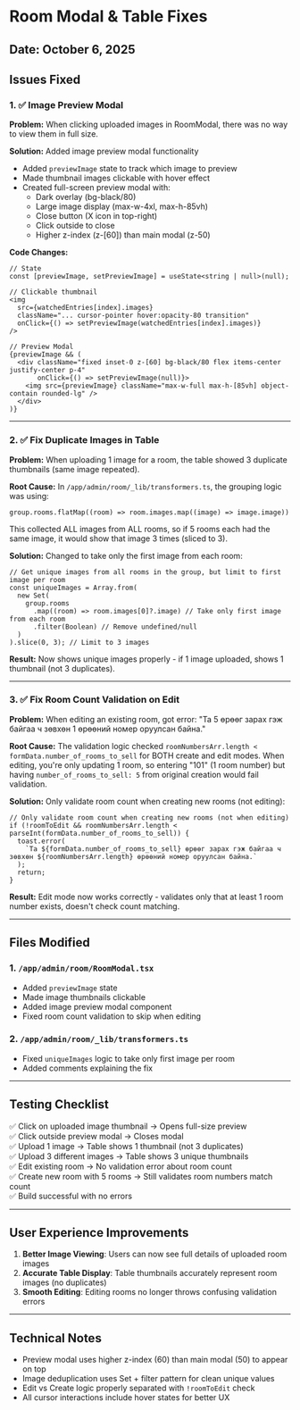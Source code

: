 # Room Modal & Table Fixes

## Date: October 6, 2025

## Issues Fixed

### 1. ✅ Image Preview Modal
**Problem:** When clicking uploaded images in RoomModal, there was no way to view them in full size.

**Solution:** Added image preview modal functionality
- Added `previewImage` state to track which image to preview
- Made thumbnail images clickable with hover effect
- Created full-screen preview modal with:
  - Dark overlay (bg-black/80)
  - Large image display (max-w-4xl, max-h-85vh)
  - Close button (X icon in top-right)
  - Click outside to close
  - Higher z-index (z-[60]) than main modal (z-50)

**Code Changes:**
```tsx
// State
const [previewImage, setPreviewImage] = useState<string | null>(null);

// Clickable thumbnail
<img
  src={watchedEntries[index].images}
  className="... cursor-pointer hover:opacity-80 transition"
  onClick={() => setPreviewImage(watchedEntries[index].images)}
/>

// Preview Modal
{previewImage && (
  <div className="fixed inset-0 z-[60] bg-black/80 flex items-center justify-center p-4"
       onClick={() => setPreviewImage(null)}>
    <img src={previewImage} className="max-w-full max-h-[85vh] object-contain rounded-lg" />
  </div>
)}
```

---

### 2. ✅ Fix Duplicate Images in Table
**Problem:** When uploading 1 image for a room, the table showed 3 duplicate thumbnails (same image repeated).

**Root Cause:** In `/app/admin/room/_lib/transformers.ts`, the grouping logic was using:
```tsx
group.rooms.flatMap((room) => room.images.map((image) => image.image))
```
This collected ALL images from ALL rooms, so if 5 rooms each had the same image, it would show that image 3 times (sliced to 3).

**Solution:** Changed to take only the first image from each room:
```tsx
// Get unique images from all rooms in the group, but limit to first image per room
const uniqueImages = Array.from(
  new Set(
    group.rooms
      .map((room) => room.images[0]?.image) // Take only first image from each room
      .filter(Boolean) // Remove undefined/null
  )
).slice(0, 3); // Limit to 3 images
```

**Result:** Now shows unique images properly - if 1 image uploaded, shows 1 thumbnail (not 3 duplicates).

---

### 3. ✅ Fix Room Count Validation on Edit
**Problem:** When editing an existing room, got error: "Та 5 өрөөг зарах гэж байгаа ч зөвхөн 1 өрөөний номер оруулсан байна."

**Root Cause:** The validation logic checked `roomNumbersArr.length < formData.number_of_rooms_to_sell` for BOTH create and edit modes. When editing, you're only updating 1 room, so entering "101" (1 room number) but having `number_of_rooms_to_sell: 5` from original creation would fail validation.

**Solution:** Only validate room count when creating new rooms (not editing):
```tsx
// Only validate room count when creating new rooms (not when editing)
if (!roomToEdit && roomNumbersArr.length < parseInt(formData.number_of_rooms_to_sell)) {
  toast.error(
    `Та ${formData.number_of_rooms_to_sell} өрөөг зарах гэж байгаа ч зөвхөн ${roomNumbersArr.length} өрөөний номер оруулсан байна.`
  );
  return;
}
```

**Result:** Edit mode now works correctly - validates only that at least 1 room number exists, doesn't check count matching.

---

## Files Modified

### 1. `/app/admin/room/RoomModal.tsx`
- Added `previewImage` state
- Made image thumbnails clickable
- Added image preview modal component
- Fixed room count validation to skip when editing

### 2. `/app/admin/room/_lib/transformers.ts`
- Fixed `uniqueImages` logic to take only first image per room
- Added comments explaining the fix

---

## Testing Checklist

✅ Click on uploaded image thumbnail → Opens full-size preview  
✅ Click outside preview modal → Closes modal  
✅ Upload 1 image → Table shows 1 thumbnail (not 3 duplicates)  
✅ Upload 3 different images → Table shows 3 unique thumbnails  
✅ Edit existing room → No validation error about room count  
✅ Create new room with 5 rooms → Still validates room numbers match count  
✅ Build successful with no errors  

---

## User Experience Improvements

1. **Better Image Viewing**: Users can now see full details of uploaded room images
2. **Accurate Table Display**: Table thumbnails accurately represent room images (no duplicates)
3. **Smooth Editing**: Editing rooms no longer throws confusing validation errors

---

## Technical Notes

- Preview modal uses higher z-index (60) than main modal (50) to appear on top
- Image deduplication uses Set + filter pattern for clean unique values
- Edit vs Create logic properly separated with `!roomToEdit` check
- All cursor interactions include hover states for better UX
